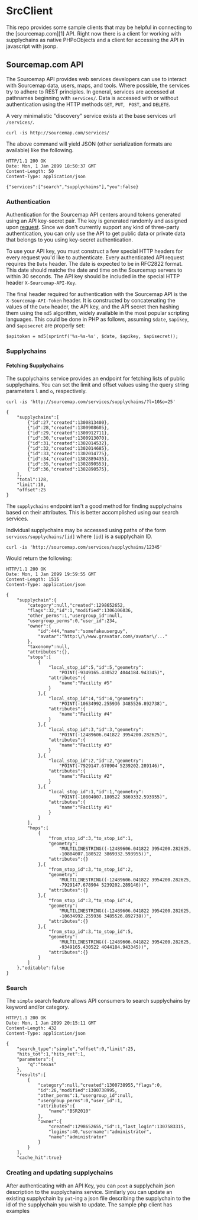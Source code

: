 # SrcClient

This repo provides some sample clients that may be helpful in connecting to the [sourcemap.com][1] API. Right now there is a client for working with supplychains as native PHPoObjects and a client for accessing the API in javascript with jsonp.

## Sourcemap.com API

The Sourcemap API provides web services developers can use to interact with Sourcemap data, users, maps, and tools. Where possible, the services try to adhere to REST principles. In general, services are accessed at pathnames beginning with `services/`. Data is accessed with or without authentication using the HTTP methods `GET`, `PUT`, `
POST`, and `DELETE`.

A very minimalistic "discovery" service exists at the base services url `/services/`.

	curl -is http://sourcemap.com/services/ 

The above command will yield JSON (other serialization formats are available) like the following. 

	HTTP/1.1 200 OK
	Date: Mon, 1 Jan 2099 18:50:37 GMT
	Content-Length: 50
	Content-Type: application/json

	{"services":["search","supplychains"],"you":false}

### Authentication

Authentication for the Sourcemap API centers around tokens generated using an API key-secret pair. The key is generated randomly and assigned upon [request][2]. Since we don't currently support any kind of three-party authentication, you can only use the API to get public data or private data that belongs to you using key-secret authentication. 

To use your API key, you must construct a few special HTTP headers for every request you'd like to authenticate. Every authenticated API request requires the `Date` header. The date is expected to be in RFC2822 format. This date should matche the date and time on the Sourcemap servers to within 30 seconds. The API key should be included in the special HTTP header `X-Sourcemap-API-Key`. 

The final header required for authentication with the Sourcemap API is the ` X-Sourcemap-API-Token` header. It is constructed by concatenating the values of the `Date` header, the API key, and the API secret then hashing them using the `md5` algorithm, widely available in the most popular scripting languages. This could be done in PHP as follows, assuming `$date`, `$apikey`, and `$apisecret` are properly set: 

	$apitoken = md5(sprintf('%s-%s-%s', $date, $apikey, $apisecret));
 
### Supplychains

#### Fetching Supplychains

The supplychains service provides an endpoint for fetching lists of public supplychains. You can set the limit and offset values using the query string parameters `l` and `o`, respectively. 

	curl -is 'http://sourcemap.com/services/supplychains/?l=10&o=25'

	{
	    "supplychains":[
	        {"id":27,"created":1300813400},
	        {"id":28,"created":1300908605},
	        {"id":29,"created":1300912711},
	        {"id":30,"created":1300913070},
	        {"id":31,"created":1302014532},
	        {"id":32,"created":1302014685},
	        {"id":33,"created":1302014775},
	        {"id":34,"created":1302889435},
	        {"id":35,"created":1302890553},
	        {"id":36,"created":1302890575},
	    ],
	    "total":128,
	    "limit":10,
	    "offset":25
	}
 
The `supplychains` endpoint isn't a good method for finding supplychains based on their attributes. This is better accomplished using our search services.

Individual supplychains may be accessed using paths of the form `services/supplychains/[id]` where `[id]` is a supplychain ID.

	curl -is 'http://sourcemap.com/services/supplychains/12345'
 
Would return the following:

	HTTP/1.1 200 OK
	Date: Mon, 1 Jan 2099 19:59:55 GMT
	Content-Length: 1515
	Content-Type: application/json

	{
	    "supplychain":{
	        "category":null,"created":1298652652,
	        "flags":32,"id":1,"modified":1306106036,
	        "other_perms":1,"usergroup_id":null,
	        "usergroup_perms":0,"user_id":234,
	        "owner":{
	            "id":444,"name":"somefakeuserguy",
	            "avatar":"http:\/\/www.gravatar.com\/avatar\/..."
	        },
	        "taxonomy":null,
	        "attributes":{},
	        "stops":[
	            {
	                "local_stop_id":5,"id":5,"geometry":
	                    "POINT(-9349165.430522 4044184.943345)",
	                "attributes":{
	                    "name":"Facility #5"
	                }
	            },{
	                "local_stop_id":4,"id":4,"geometry":
	                    "POINT(-10634992.255936 3485526.892738)",
	                "attributes":{
	                    "name":"Facility #4"
	                }
	            },{
	                "local_stop_id":3,"id":3,"geometry":
	                    "POINT(-12489606.041822 3954200.282625)",
	                "attributes":{
	                    "name":"Facility #3"
	                }
	            },{
	                "local_stop_id":2,"id":2,"geometry":
	                    "POINT(-7929147.678904 5239202.289146)",
	                "attributes":{
	                    "name":"Facility #2"
	                }
	            },{
	                "local_stop_id":1,"id":1,"geometry":
	                    "POINT(-10804007.180522 3869332.593955)",
	                "attributes":{
	                    "name":"Facility #1"
	                }
	            }
	        ],
	        "hops":[
	            {
	                "from_stop_id":3,"to_stop_id":1,
	                "geometry":
	                    "MULTILINESTRING((-12489606.041822 3954200.282625,
	                    -10804007.180522 3869332.593955))",
	                "attributes":{}
	            },{
	                "from_stop_id":3,"to_stop_id":2,
	                "geometry":
	                    "MULTILINESTRING((-12489606.041822 3954200.282625,
	                    -7929147.678904 5239202.289146))",
	                "attributes":{}
	            },{
	                "from_stop_id":3,"to_stop_id":4,
	                "geometry":
	                    "MULTILINESTRING((-12489606.041822 3954200.282625,
	                    -10634992.255936 3485526.892738))",
	                "attributes":{}
	            },{
	                "from_stop_id":3,"to_stop_id":5,
	                "geometry":
	                    "MULTILINESTRING((-12489606.041822 3954200.282625,
	                    -9349165.430522 4044184.943345))",
	                "attributes":{}
	            }
	        ]
	    },"editable":false
	}
 
### Search

The `simple` search feature allows API consumers to search supplychains by keyword and/or category.

	HTTP/1.1 200 OK
	Date: Mon, 1 Jan 2099 20:15:11 GMT
	Content-Length: 432
	Content-Type: application/json

	{
	    "search_type":"simple","offset":0,"limit":25,
	    "hits_tot":1,"hits_ret":1,
	    "parameters":{
	        "q":"texas"
	    },
	    "results":[
	        {
	            "category":null,"created":1300738955,"flags":0,
	            "id":26,"modified":1300738995,
	            "other_perms":1,"usergroup_id":null,
	            "usergroup_perms":0,"user_id":1,
	            "attributes":{
	                "name":"BSR2010"
	            },
	            "owner":{
	                "created":1298652655,"id":1,"last_login":1307583315,
	                "logins":40,"username":"administrator",
	                "name":"administrator"
	            }
	        }
	    ],
	    "cache_hit":true}

### Creating and updating supplychains

After authenticating with an API Key, you can `post` a supplychain json description to the supplychains service. Similarly you can update an existing supplychain by `put`-ing a json file describing the supplychain to the id of the supplychain you wish to update. The sample php client has examples

[2]: www.sourcemap.com
[2]: mailto:api@sourcemap.com